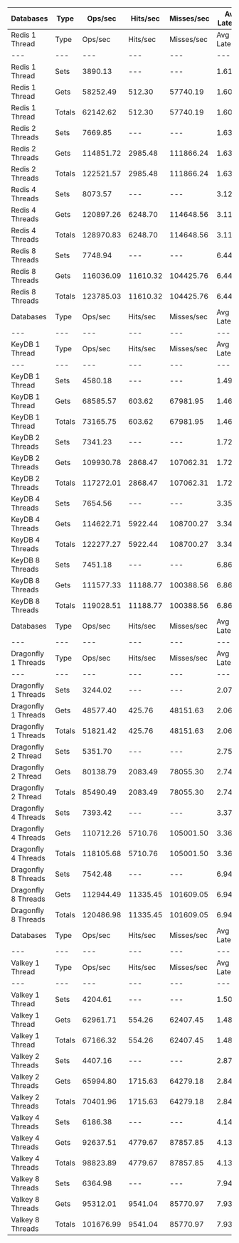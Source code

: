 | Databases | Type | Ops/sec | Hits/sec | Misses/sec | Avg Latency | p50 Latency | p99 Latency | p99.9 Latency | KB/sec |
| --- | --- | --- | --- | --- | --- | --- | --- | --- | --- |
| Redis 1 Thread | Type | Ops/sec | Hits/sec | Misses/sec | Avg Latency | p50 Latency | p99 Latency | p99.9 Latency | KB/sec |
| --- | --- | --- | --- | --- | --- | --- | --- | --- | --- |
Redis 1 Thread | Sets | 3890.13 | --- | --- | 1.61117 | 1.58300 | 2.52700 | 5.95100 | 2126.80 |
Redis 1 Thread | Gets | 58252.49 | 512.30 | 57740.19 | 1.60871 | 1.57500 | 2.52700 | 6.04700 | 2524.10 |
Redis 1 Thread | Totals | 62142.62 | 512.30 | 57740.19 | 1.60886 | 1.57500 | 2.52700 | 6.04700 | 4650.91 |
Redis 2 Threads | Sets | 7669.85 | --- | --- | 1.63909 | 1.42300 | 3.45500 | 10.11100 | 4193.26 |
Redis 2 Threads | Gets | 114851.72 | 2985.48 | 111866.24 | 1.63439 | 1.41500 | 3.40700 | 10.04700 | 5970.09 |
Redis 2 Threads | Totals | 122521.57 | 2985.48 | 111866.24 | 1.63468 | 1.41500 | 3.40700 | 10.04700 | 10163.35 |
Redis 4 Threads | Sets | 8073.57 | --- | --- | 3.12962 | 3.02300 | 6.94300 | 15.35900 | 4413.99 |
Redis 4 Threads | Gets | 120897.26 | 6248.70 | 114648.56 | 3.11788 | 3.02300 | 6.84700 | 15.23100 | 7846.50 |
Redis 4 Threads | Totals | 128970.83 | 6248.70 | 114648.56 | 3.11862 | 3.02300 | 6.84700 | 15.23100 | 12260.49 |
Redis 8 Threads | Sets | 7748.94 | --- | --- | 6.44534 | 6.04700 | 15.42300 | 47.61500 | 4236.51 |
Redis 8 Threads | Gets | 116036.09 | 11610.32 | 104425.76 | 6.44196 | 6.04700 | 15.42300 | 47.35900 | 10353.88 |
Redis 8 Threads | Totals | 123785.03 | 11610.32 | 104425.76 | 6.44217 | 6.04700 | 15.42300 | 47.35900 | 14590.39 |
| Databases | Type | Ops/sec | Hits/sec | Misses/sec | Avg Latency | p50 Latency | p99 Latency | p99.9 Latency | KB/sec |
| --- | --- | --- | --- | --- | --- | --- | --- | --- | --- |
| KeyDB 1 Thread | Type | Ops/sec | Hits/sec | Misses/sec | Avg Latency | p50 Latency | p99 Latency | p99.9 Latency | KB/sec |
| --- | --- | --- | --- | --- | --- | --- | --- | --- | --- |
KeyDB 1 Thread | Sets | 4580.18 | --- | --- | 1.49563 | 1.47100 | 2.38300 | 10.75100 | 2504.07 |
KeyDB 1 Thread | Gets | 68585.57 | 603.62 | 67981.95 | 1.46676 | 1.46300 | 2.28700 | 6.04700 | 2972.06 |
KeyDB 1 Thread | Totals | 73165.75 | 603.62 | 67981.95 | 1.46857 | 1.46300 | 2.28700 | 6.43100 | 5476.13 |
KeyDB 2 Threads | Sets | 7341.23 | --- | --- | 1.72752 | 1.54300 | 4.35100 | 10.49500 | 4013.60 |
KeyDB 2 Threads | Gets | 109930.78 | 2868.47 | 107062.31 | 1.72564 | 1.53500 | 4.44700 | 10.68700 | 5719.78 |
KeyDB 2 Threads | Totals | 117272.01 | 2868.47 | 107062.31 | 1.72576 | 1.53500 | 4.44700 | 10.68700 | 9733.38 |
KeyDB 4 Threads | Sets | 7654.56 | --- | --- | 3.35785 | 3.21500 | 8.76700 | 18.30300 | 4184.91 |
KeyDB 4 Threads | Gets | 114622.71 | 5922.44 | 108700.27 | 3.34045 | 3.21500 | 8.76700 | 17.91900 | 7438.28 |
KeyDB 4 Threads | Totals | 122277.27 | 5922.44 | 108700.27 | 3.34154 | 3.21500 | 8.76700 | 17.91900 | 11623.19 |
KeyDB 8 Threads | Sets | 7451.18 | --- | --- | 6.86565 | 6.39900 | 18.68700 | 50.68700 | 4073.72 |
KeyDB 8 Threads | Gets | 111577.33 | 11188.77 | 100388.56 | 6.86873 | 6.39900 | 18.81500 | 50.17500 | 9968.39 |
KeyDB 8 Threads | Totals | 119028.51 | 11188.77 | 100388.56 | 6.86854 | 6.39900 | 18.81500 | 50.17500 | 14042.10 |
| Databases | Type | Ops/sec | Hits/sec | Misses/sec | Avg Latency | p50 Latency | p99 Latency | p99.9 Latency | KB/sec |
| --- | --- | --- | --- | --- | --- | --- | --- | --- | --- |
| Dragonfly 1 Threads | Type | Ops/sec | Hits/sec | Misses/sec | Avg Latency | p50 Latency | p99 Latency | p99.9 Latency | KB/sec |
| --- | --- | --- | --- | --- | --- | --- | --- | --- | --- |
Dragonfly 1 Threads | Sets | 3244.02 | --- | --- | 2.07763 | 1.83100 | 4.60700 | 8.12700 | 1773.57 |
Dragonfly 1 Threads | Gets | 48577.40 | 425.76 | 48151.63 | 2.06443 | 1.82300 | 4.54300 | 8.12700 | 2104.15 |
Dragonfly 1 Threads | Totals | 51821.42 | 425.76 | 48151.63 | 2.06525 | 1.82300 | 4.54300 | 8.12700 | 3877.71 |
Dragonfly 2 Thread | Sets | 5351.70 | --- | --- | 2.75880 | 2.70300 | 7.67900 | 15.10300 | 2925.88 |
Dragonfly 2 Thread | Gets | 80138.79 | 2083.49 | 78055.30 | 2.74026 | 2.70300 | 7.32700 | 13.82300 | 4165.86 |
Dragonfly 2 Thread | Totals | 85490.49 | 2083.49 | 78055.30 | 2.74142 | 2.70300 | 7.32700 | 13.95100 | 7091.74 |
Dragonfly 4 Threads | Sets | 7393.42 | --- | --- | 3.37971 | 3.48700 | 8.38300 | 17.91900 | 4042.13 |
Dragonfly 4 Threads | Gets | 110712.26 | 5710.76 | 105001.50 | 3.36378 | 3.48700 | 8.15900 | 17.53500 | 7179.68 |
Dragonfly 4 Threads | Totals | 118105.68 | 5710.76 | 105001.50 | 3.36477 | 3.48700 | 8.15900 | 17.66300 | 11221.81 |
Dragonfly 8 Threads | Sets | 7542.48 | --- | --- | 6.94174 | 6.52700 | 22.14300 | 58.87900 | 4123.63 |
Dragonfly 8 Threads | Gets | 112944.49 | 11335.45 | 101609.05 | 6.94158 | 6.52700 | 22.01500 | 58.11100 | 10095.35 |
Dragonfly 8 Threads | Totals | 120486.98 | 11335.45 | 101609.05 | 6.94159 | 6.52700 | 22.01500 | 58.11100 | 14218.98 |
| Databases | Type | Ops/sec | Hits/sec | Misses/sec | Avg Latency | p50 Latency | p99 Latency | p99.9 Latency | KB/sec |
| --- | --- | --- | --- | --- | --- | --- | --- | --- | --- |
| Valkey 1 Thread | Type | Ops/sec | Hits/sec | Misses/sec | Avg Latency | p50 Latency | p99 Latency | p99.9 Latency | KB/sec |
| --- | --- | --- | --- | --- | --- | --- | --- | --- | --- |
Valkey 1 Thread | Sets | 4204.61 | --- | --- | 1.50875 | 1.43100 | 3.03900 | 9.53500 | 2298.74 |
Valkey 1 Thread | Gets | 62961.71 | 554.26 | 62407.45 | 1.48722 | 1.43100 | 2.83100 | 6.78300 | 2728.42 |
Valkey 1 Thread | Totals | 67166.32 | 554.26 | 62407.45 | 1.48856 | 1.43100 | 2.84700 | 6.87900 | 5027.16 |
Valkey 2 Threads | Sets | 4407.16 | --- | --- | 2.87238 | 2.23900 | 7.42300 | 14.46300 | 2409.48 |
Valkey 2 Threads | Gets | 65994.80 | 1715.63 | 64279.18 | 2.84196 | 2.17500 | 7.39100 | 14.59100 | 3430.54 |
Valkey 2 Threads | Totals | 70401.96 | 1715.63 | 64279.18 | 2.84386 | 2.17500 | 7.39100 | 14.52700 | 5840.02 |
Valkey 4 Threads | Sets | 6186.38 | --- | --- | 4.14008 | 3.96700 | 9.59900 | 21.75900 | 3382.22 |
Valkey 4 Threads | Gets | 92637.51 | 4779.67 | 87857.85 | 4.13092 | 3.96700 | 9.59900 | 21.63100 | 6008.15 |
Valkey 4 Threads | Totals | 98823.89 | 4779.67 | 87857.85 | 4.13150 | 3.96700 | 9.59900 | 21.63100 | 9390.37 |
Valkey 8 Threads | Sets | 6364.98 | --- | --- | 7.94223 | 7.51900 | 21.75900 | 56.06300 | 3479.86 |
Valkey 8 Threads | Gets | 95312.01 | 9541.04 | 85770.97 | 7.93956 | 7.51900 | 22.27100 | 57.34300 | 8506.85 |
Valkey 8 Threads | Totals | 101676.99 | 9541.04 | 85770.97 | 7.93972 | 7.51900 | 22.27100 | 57.34300 | 11986.71 |
